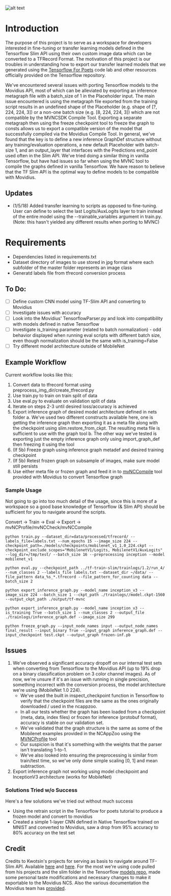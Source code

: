 ![alt text](https://www.sewp.nasa.gov/images/ch_logos/ch_54/ch_54.png "Technica")

# Introduction

The purpose of this project is to serve as a workspace for developers interested in fine-tuning or transfer learning models defined in the Tensorflow Slim API using their own custom image data which can be converted to a TFRecord Format. The motivation of this project is our troubles in understanding how to export our transfer learned models that we generated using the [Tensorflow For Poets](https://github.com/googlecodelabs/tensorflow-for-poets-2) code lab and other resources officially provided on the Tensorflow repository. 

We've encountered several issues with porting Tensorflow models to the Movidius API, most of which can be alleviated by exporting an inference metagraph file with a batch_size of 1 in the Placeholder input. The main issue encountered is using the metagraph file exported from the training script results in an undefined shape of the Placeholder (e.g. shape of [?, 224, 224, 3]) or a non-one batch size (e.g. [8, 224, 224, 3]) which are not compatible by the MVNCSDK Compile Tool. Exporting a separate metagraph then using the freeze checkpoint tool to freeze the graph to consts allows us to export a compatible version of the model that successfully compiled via the Movidius Compile Tool. In general, we've found that the key is to define a new inference GraphDef structure without any training/evaluation operations, a new default Placeholder with batch-size 1, and an output_layer that interfaces with the Predictions end_point used often in the Slim API.
We've tried doing a similar thing in vanilla Tensorflow, but have had issues so far when using the MVNC tool to compile the graphs defined in vanilla Tensorflow. We have reason to believe that the TF Slim API is the optimal way to define models to be compatible with Movidius.

## Updates
+ (1/5/18) Added transfer learning to scripts as opposed to fine-tuning. User can define to select the last Logits/AuxLogits layer to train instead of the entire model using the --trainable_variables argument in train.py. (Note: this hasn't yielded any different results when porting to MVNC)

# Requirements
+ Dependencies listed in requirements.txt
+ Dataset directory of images to use stored in jpg format where each subfolder of the master folder represents an image class
+ Generatd labels file from tfrecord conversion process

## To Do:
- [ ] Define custom CNN model using TF-Slim API and converting to Movidius
- [ ] Investigate issues with accuracy
- [ ] Look into the Movidius' TensorflowParser.py and look into compatibility with models defined in native Tensorflow
- [ ] Investigate is_training parameter (related to batch normalization) - odd behavior displayed when running eval scripts with different batch size, even though normalization should be the same with is_training=False
- [ ] Try different model architecture outside of MobileNet

## Example Workflow

Current workflow looks like this:
1. Convert data to tfrecord format using preprocess_img_dir/create_tfrecord.py
2. Use train.py to train on train split of data
3. Use eval.py to evaluate on validation split of data
4. Iterate on steps 2-3 until desired loss/accuracy is achieved
5. Export inference graph of desired model architecture defined in nets folder
    a. We've used two different constructs available here, one is getting the inference graph then exporting it as a meta file along with the checkpoint using slim.restore_from_ckpt. The resulting meta file is sufficient to use with the graph tool
    b. The other way we've tested is exporting just the empty inference graph only using import_graph_def then freezing it using the tool
6. (If 5b) Freeze graph using inference graph metadef and desired training checkpoint
7. (If 5b) Retest frozen graph on subsample of images, make sure model still persists
8. Use either meta file or frozen graph and feed it in to [mvNCCompile](https://github.com/movidius/ncsdk/blob/master/docs/tools/compile.md) tool provided with Movidius to convert Tensorflow graph

### Sample Usage
Not going to go into too much detail of the usage, since this is more of a workspace so a good base knowledge of Tensorflow (& Slim API) should be sufficient for you to navigate around the scripts.

Convert -> Train -> Eval -> Export -> mvNCProfile/mvNCCheck/mvNCCompile


```
python train.py --dataset_dir=data/processed/tfrecord/ --labels_file=labels.txt --num_epochs 15 --image_size 224 --checkpoint_path=./models/checkpoints/mobilenet_v1_1.0_224.ckpt --checkpoint_exclude_scopes="MobilenetV1/Logits, MobilenetV1/AuxLogits" --log_dir=/tmp/test/ --batch_size 16 --preprocessing inception --model mobilenet_v1
```
```
python eval.py --checkpoint_path ../tf-train-slim/trainlogs/1.2/run_4/ --num_classes 2 --labels_file labels.txt --dataset_dir ~/data/ --file_pattern data_%s_*.tfrecord --file_pattern_for_counting data --batch_size 2
```
```
python export_inference_graph.py --model_name inception_v3 --image_size 224 --batch_size 1 --ckpt_path ./trainlogs//model.ckpt-1560 --output_ckpt_path ./output/tf-mvnc
```
```
python export_inference_graph.py --model_name inception_v3 --is_training True --batch_size 1 --num_classes 2 --output_file ./trainlogs/inference_graph.def --image_size 299
```
```
python freeze_graph.py --input_node_names input --output_node_names final_result --input_binary True --input_graph inference_graph.def --input_checkpoint test.ckpt --output_graph frozen-inf.pb
```


## Issues
1. We've observed a significant accuracy dropoff on our internal test sets when converting from Tensorflow to the Movidius API (up to 19% drop on a binary classification problem on 3 color channel images). As of now, we're unsure if it's an issue with running in single precision, something incorrect with the conversion process, the model architecture we're using (MobileNet 1.0 224).
    + We've used the built in inspect_checkpoint function in Tensorflow to verify that the checkpoint files are the same as the ones originally downloaded / used in the ncappzoo.
    + In all our tests whether the graph has been loaded from a checkpoint (meta, data, index files) or frozen for inference (protobuf format), accuracy is stable on our validation set.
    + We've validated that the graph structure is the same as some of the Mobilenet examples provided in the NCAppZoo using the [MVNCProfile](https://github.com/movidius/ncsdk/blob/master/docs/tools/profile.md) tool
    + Our suspicion is that it's something with the weights that the parser isn't translating 1-to-1.
    + We've also looked into ensuring the preprocessing is similar from train/test time, so we've only done simple scaling [0, 1] and mean subtraction.
2. Export inference graph not working using model checkpoint and InceptionV3 architecture (works for MobileNet)

### Solutions Tried w/o Success
Here's a few solutions we've tried out without much success
+ Using the retrain script in the Tensorflow for poets tutorial to produce a frozen model and convert to movidius
+ Created a simple 1-layer CNN defined in Native Tensorflow trained on MNIST and converted to Movidius, saw a drop from 95% accuracy to 80% accuracy on the test set


## Credit
Credits to Kwotsin's projects for serving as basis to navigate around TF-Slim API. Available [here](https://github.com/kwotsin/create_tfrecords) and [here](https://github.com/kwotsin/transfer_learning_tutorial). For the most we're using code pulled from his projects and the slim folder in the Tensorflow [models repo](https://github.com/tensorflow/models/), made some personal taste modifications and necessary changes to make it exportable to the Movidius NCS. Also the various documentation the Movidius team has [provided](https://github.com/movidius/ncsdk).
